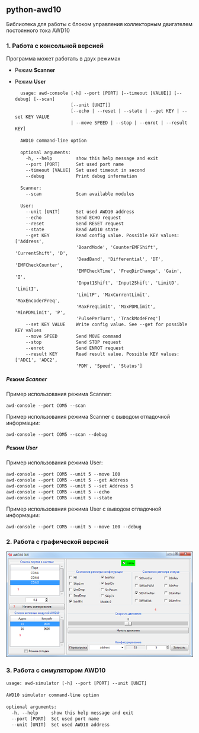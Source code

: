 ## python-awd10 ##

Библиотека для работы с блоком управления коллекторным двигателем постоянного тока AWD10

### 1. Работа с консольной версией ###

Программа может работать в двух режимах

- Режим **Scanner**
- Режим **User**

		usage: awd-console [-h] --port [PORT] [--timeout [VALUE]] [--debug] [--scan]
		                   [--unit [UNIT]]
		                   [--echo | --reset | --state | --get KEY | --set KEY VALUE
		                   | --move SPEED | --stop | --enrot | --result KEY]

		AWD10 command-line option

		optional arguments:
		  -h, --help         show this help message and exit
		  --port [PORT]      Set used port name
		  --timeout [VALUE]  Set used timeout in second
		  --debug            Print debug information

		Scanner:
		  --scan             Scan available modules

		User:
		  --unit [UNIT]      Set used AWD10 address
		  --echo             Send ECHO request
		  --reset            Send RESET request
		  --state            Read AWD10 state
		  --get KEY          Read config value. Possible KEY values: ['Address',
                             'BoardMode', 'CounterEMFShift', 'CurrentShift', 'D',
                             'DeadBand', 'Differential', 'DT', 'EMFCheckCounter',
                             'EMFCheckTime', 'FreqDirChange', 'Gain', 'I',
                             'Input1Shift', 'Input2Shift', 'LimitD', 'LimitI',
                             'LimitP', 'MaxCurrentLimit', 'MaxEncoderFreq',
                             'MaxFreqLimit', 'MaxPDMLimit', 'MinPDMLimit', 'P',
                             'PulsePerTurn', 'TrackModeFreq']
		  --set KEY VALUE    Write config value. See --get for possible KEY values
		  --move SPEED       Send MOVE command
		  --stop             Send STOP request
		  --enrot            Send ENROT request
		  --result KEY       Read result value. Possible KEY values: ['ADC1', 'ADC2',
                             'PDM', 'Speed', 'Status']

##### Режим Scanner #####

Пример использования режима Scanner:

	awd-console --port COM5 --scan

Пример использования режима Scanner с выводом отладочной информации:

	awd-console --port COM5 --scan --debug

##### Режим User #####

Пример использования режима User:

	awd-console --port COM5 --unit 5 --move 100
	awd-console --port COM5 --unit 5 --get Address
	awd-console --port COM5 --unit 5 --set Address 5
	awd-console --port COM5 --unit 5 --echo
	awd-console --port COM5 --unit 5 --state

Пример использования режима User с выводом отладочной информации:

	awd-console --port COM5 --unit 5 --move 100 --debug

### 2. Работа с графической версией ###

![AWD10 Controller 1](./doc/GUI_1.png)

### 3. Работа с симулятором AWD10 ###

	usage: awd-simulator [-h] --port [PORT] --unit [UNIT]

	AWD10 simulator command-line option

	optional arguments:
	  -h, --help     show this help message and exit
	  --port [PORT]  Set used port name
	  --unit [UNIT]  Set used AWD10 address

